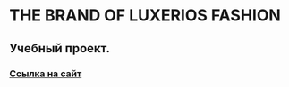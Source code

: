 # THE BRAND OF LUXERIOS FASHION

## Учебный проект.

### [Ссылка на сайт](https://nikdenis.github.io/LUXERIOS-FASHION/)